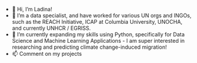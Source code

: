 - 👋 Hi, I’m Ladina!
- 👀 I’m a data specialist, and have worked for various UN orgs and INGOs, such as the REACH Initiative, ICAP at Columbia University, UNOCHA, and currently UNHCR / EGRISS.
- 🌱 I’m currently expanding my skills using Python, specifically for Data Science and Machine Learning Applications - I am super interested in researching and predicting climate change-induced migration!
- 📫 Comment on my projects

<!---
l-sara/l-sara is a ✨ special ✨ repository because its `README.md` (this file) appears on your GitHub profile.
You can click the Preview link to take a look at your changes.
--->
